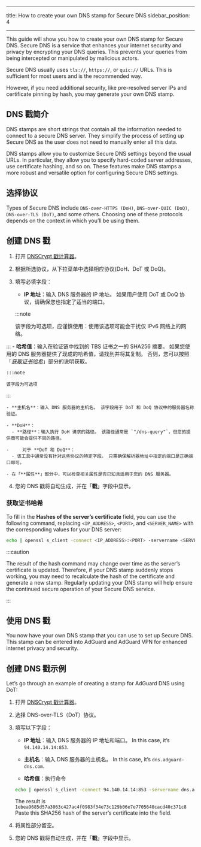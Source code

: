 - - -
title: How to create your own DNS stamp for Secure DNS sidebar_position: 4
- - -

This guide will show you how to create your own DNS stamp for Secure DNS. Secure DNS is a service that enhances your internet security and privacy by encrypting your DNS queries. This prevents your queries from being intercepted or manipulated by malicious actors.

Secure DNS usually uses `tls://`, `https://`, or `quic://` URLs. This is sufficient for most users and is the recommended way.

However, if you need additional security, like pre-resolved server IPs and certificate pinning by hash, you may generate your own DNS stamp.

## DNS 戳简介

DNS stamps are short strings that contain all the information needed to connect to a secure DNS server. They simplify the process of setting up Secure DNS as the user does not need to manually enter all this data.

DNS stamps allow you to customize Secure DNS settings beyond the usual URLs. In particular, they allow you to specify hard-coded server addresses, use certificate hashing, and so on. These features make DNS stamps a more robust and versatile option for configuring Secure DNS settings.

## 选择协议

Types of Secure DNS include `DNS-over-HTTPS (DoH)`, `DNS-over-QUIC (DoQ)`, `DNS-over-TLS (DoT)`, and some others. Choosing one of these protocols depends on the context in which you’ll be using them.

## 创建 DNS 戳

1. 打开 [DNSCrypt 戳计算器](https://dnscrypt.info/stamps/)。

2. 根据所选协议，从下拉菜单中选择相应协议(DoH、DoT 或 DoQ)。

3. 填写必填字段：
    - **IP 地址**：输入 DNS 服务器的 IP 地址。 如果用户使用 DoT 或 DoQ 协议，请确保您也指定了适当的端口。

    :::note

    该字段为可选项，应谨慎使用：使用该选项可能会干扰仅 IPv6 网络上的网络。


:::
    - **哈希值**：输入在验证链中找到的 TBS 证书之一的 SHA256 摘要。 如果您使用的 DNS 服务器提供了现成的哈希值，请找到并将其复制。 否则，您可以按照「[*获取证书哈希*](#obtaining-the-certificate-hash)」部分的说明获取。

    :::note

    该字段为可选项


:::

    - **主机名**：输入 DNS 服务器的主机名。 该字段用于 DoT 和 DoQ 协议中的服务器名称验证。

    - **DoH**：
      - **路径**：输入执行 DoH 请求的路径。 该路径通常是 `"/dns-query"`，但您的提供商可能会提供不同的路径。

    -     对于 **DoT 和 DoQ**：
      - 该工具中通常没有针对这些协议的特定字段。 只需确保解析器地址中指定的端口是正确端口即可。

    - 在「**属性**」部分中，可以检查相关属性是否已知且适用于您的 DNS 服务器。

4. 您的 DNS 戳将自动生成，并在「**戳**」字段中显示。

### 获取证书哈希

To fill in the **Hashes of the server’s certificate** field, you can use the following command, replacing `<IP_ADDRESS>`, `<PORT>`, and `<SERVER_NAME>` with the corresponding values for your DNS server:

```bash
echo | openssl s_client -connect <IP_ADDRESS>:<PORT> -servername <SERVER_NAME> 2>/dev/null | openssl x509 -outform der | openssl asn1parse -inform der -strparse 4 -noout -out - | openssl dgst -sha256
```

:::caution

The result of the hash command may change over time as the server’s certificate is updated. Therefore, if your DNS stamp suddenly stops working, you may need to recalculate the hash of the certificate and generate a new stamp. Regularly updating your DNS stamp will help ensure the continued secure operation of your Secure DNS service.

:::

## 使用 DNS 戳

You now have your own DNS stamp that you can use to set up Secure DNS. This stamp can be entered into AdGuard and AdGuard VPN for enhanced internet privacy and security.

## 创建 DNS 戳示例

Let’s go through an example of creating a stamp for AdGuard DNS using DoT:

1. 打开 [DNSCrypt 戳计算器](https://dnscrypt.info/stamps/)。

2. 选择 DNS-over-TLS（DoT）协议。

3. 填写以下字段：

    - **IP 地址**：输入 DNS 服务器的 IP 地址和端口。 In this case, it’s `94.140.14.14:853`.

    - **主机名**：输入 DNS 服务器的主机名。 In this case, it’s `dns.adguard-dns.com`.

    - **哈希值**：执行命令

    ```bash
    echo | openssl s_client -connect 94.140.14.14:853 -servername dns.adguard-dns.com 2>/dev/null | openssl x509 -outform der | openssl asn1parse -inform der -strparse 4 -noout -out - | openssl dgst -sha256
    ```

    The result is `1ebea9685d57a3063c427ac4f0983f34e73c129b06e7e7705640cacd40c371c8` Paste this SHA256 hash of the server’s certificate into the field.

4. 将属性部分留空。

5. 您的 DNS 戳将自动生成，并在「**戳**」字段中显示。
